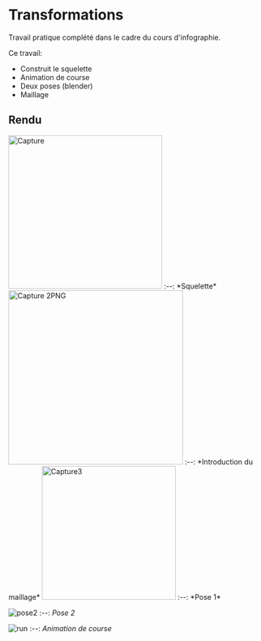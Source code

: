 # Transformations
Travail pratique complété dans le cadre du cours d'infographie.

Ce travail:
* Construit le squelette 
* Animation de course
* Deux poses (blender)
* Maillage

## Rendu
<img width="303" alt="Capture" src="https://user-images.githubusercontent.com/22164525/158265889-d2e9860a-27eb-4c1a-9805-61f53d9fd3d7.PNG">
:--:
*Squelette*


<img width="344" alt="Capture 2PNG" src="https://user-images.githubusercontent.com/22164525/158265910-743157fc-61c0-46fc-b52a-658b25b5c283.PNG">
:--:
*Introduction du maillage*

<img width="264" alt="Capture3" src="https://user-images.githubusercontent.com/22164525/158265930-6ac4916b-f80f-4267-b1e1-e02d6383f904.PNG">
:--:
*Pose 1*

![pose2](https://user-images.githubusercontent.com/22164525/158266071-8760e882-43b8-49e1-ba77-05742cb07b02.PNG)
:--:
*Pose 2*

![run](https://user-images.githubusercontent.com/22164525/158266990-dea099fd-d9fd-4334-b589-8704cf1e0754.gif)
:--:
*Animation de course*
